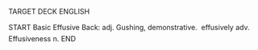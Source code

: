 TARGET DECK
ENGLISH

START
Basic
Effusive
Back: adj. Gushing, demonstrative.  effusively adv. Effusiveness n.
END
